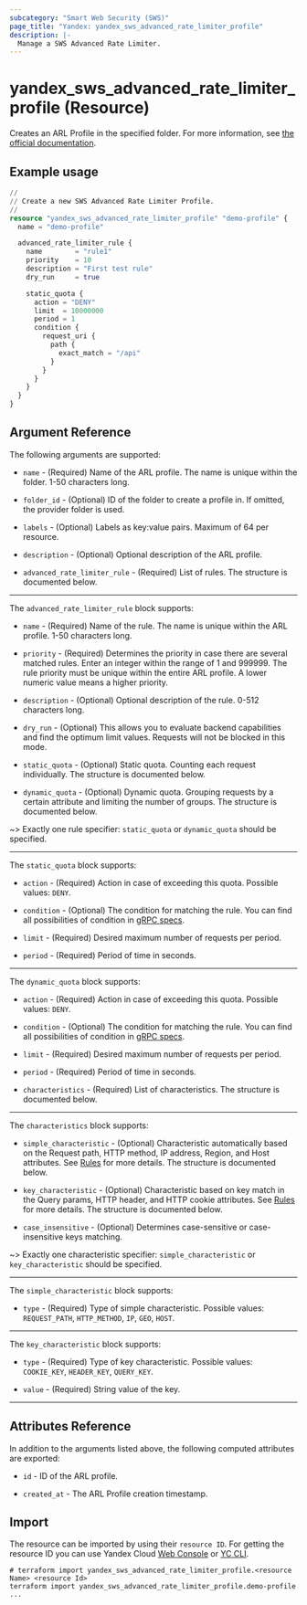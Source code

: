 ```yaml
---
subcategory: "Smart Web Security (SWS)"
page_title: "Yandex: yandex_sws_advanced_rate_limiter_profile"
description: |-
  Manage a SWS Advanced Rate Limiter.
---
```


# yandex_sws_advanced_rate_limiter_profile (Resource)

Creates an ARL Profile in the specified folder. For more information, see [the official documentation](https://yandex.cloud/docs/smartwebsecurity/quickstart#arl).

## Example usage

```terraform
//
// Create a new SWS Advanced Rate Limiter Profile.
//
resource "yandex_sws_advanced_rate_limiter_profile" "demo-profile" {
  name = "demo-profile"

  advanced_rate_limiter_rule {
    name        = "rule1"
    priority    = 10
    description = "First test rule"
    dry_run     = true

    static_quota {
      action = "DENY"
      limit  = 10000000
      period = 1
      condition {
        request_uri {
          path {
            exact_match = "/api"
          }
        }
      }
    }
  }
}
```

## Argument Reference

The following arguments are supported:

* `name` - (Required) Name of the ARL profile. The name is unique within the folder. 1-50 characters long.

* `folder_id` - (Optional) ID of the folder to create a profile in. If omitted, the provider folder is used.

* `labels` - (Optional) Labels as key:value pairs. Maximum of 64 per resource.

* `description` - (Optional) Optional description of the ARL profile.

* `advanced_rate_limiter_rule` - (Required) List of rules. The structure is documented below.

---

The `advanced_rate_limiter_rule` block supports:

* `name` - (Required) Name of the rule. The name is unique within the ARL profile. 1-50 characters long.

* `priority` - (Required) Determines the priority in case there are several matched rules. Enter an integer within the range of 1 and 999999. The rule priority must be unique within the entire ARL profile. A lower numeric value means a higher priority.

* `description` - (Optional) Optional description of the rule. 0-512 characters long.

* `dry_run` - (Optional) This allows you to evaluate backend capabilities and find the optimum limit values. Requests will not be blocked in this mode.

* `static_quota` - (Optional) Static quota. Counting each request individually. The structure is documented below.

* `dynamic_quota` - (Optional) Dynamic quota. Grouping requests by a certain attribute and limiting the number of groups. The structure is documented below.

~> Exactly one rule specifier: `static_quota` or `dynamic_quota` should be specified.

---

The `static_quota` block supports:

* `action` - (Required) Action in case of exceeding this quota. Possible values: `DENY`.

* `condition` - (Optional) The condition for matching the rule. You can find all possibilities of condition in [gRPC specs](https://github.com/yandex-cloud/cloudapi/blob/master/yandex/cloud/smartwebsecurity/v1/security_profile.proto).

* `limit` - (Required) Desired maximum number of requests per period.

* `period` - (Required) Period of time in seconds.

---

The `dynamic_quota` block supports:

* `action` - (Required) Action in case of exceeding this quota. Possible values: `DENY`.

* `condition` - (Optional) The condition for matching the rule. You can find all possibilities of condition in [gRPC specs](https://github.com/yandex-cloud/cloudapi/blob/master/yandex/cloud/smartwebsecurity/v1/security_profile.proto).

* `limit` - (Required) Desired maximum number of requests per period.

* `period` - (Required) Period of time in seconds.

* `characteristics` - (Required) List of characteristics. The structure is documented below.

---

The `characteristics` block supports:

* `simple_characteristic` - (Optional) Characteristic automatically based on the Request path, HTTP method, IP address, Region, and Host attributes. See [Rules](https://yandex.cloud/en/docs/smartwebsecurity/concepts/arl#requests-counting) for more details. The structure is documented below.

* `key_characteristic` - (Optional) Characteristic based on key match in the Query params, HTTP header, and HTTP cookie attributes. See [Rules](https://yandex.cloud/en/docs/smartwebsecurity/concepts/arl#requests-counting) for more details. The structure is documented below.

* `case_insensitive` - (Optional) Determines case-sensitive or case-insensitive keys matching.

~> Exactly one characteristic specifier: `simple_characteristic` or `key_characteristic` should be specified.

---

The `simple_characteristic` block supports:

* `type` - (Required) Type of simple characteristic. Possible values: `REQUEST_PATH`, `HTTP_METHOD`, `IP`, `GEO`, `HOST`.

---

The `key_characteristic` block supports:

* `type` - (Required) Type of key characteristic. Possible values: `COOKIE_KEY`, `HEADER_KEY`, `QUERY_KEY`.

* `value` - (Required) String value of the key.

---

## Attributes Reference

In addition to the arguments listed above, the following computed attributes are exported:

* `id` - ID of the ARL profile.

* `created_at` - The ARL Profile creation timestamp.


## Import

The resource can be imported by using their `resource ID`. For getting the resource ID you can use Yandex Cloud [Web Console](https://console.yandex.cloud) or [YC CLI](https://yandex.cloud/docs/cli/quickstart).

```shell
# terraform import yandex_sws_advanced_rate_limiter_profile.<resource Name> <resource Id>
terraform import yandex_sws_advanced_rate_limiter_profile.demo-profile ...
```
